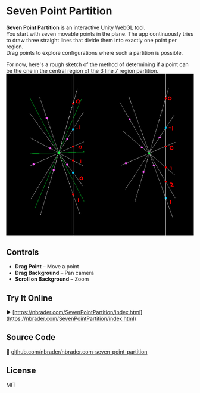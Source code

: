 # Seven Point Partition

**Seven Point Partition** is an interactive Unity WebGL tool.  
You start with seven movable points in the plane. The app continuously tries to draw three straight lines that divide them into exactly one point per region.  
Drag points to explore configurations where such a partition is possible.

For now, here's a rough sketch of the method of determining if a point can be the one in the central region of the 3 line 7 region partition.
![Screenshot](Planning/Planning.png)

## Controls

- **Drag Point** – Move a point
- **Drag Background** – Pan camera
- **Scroll on Background** – Zoom

## Try It Online

▶️ [https://nbrader.com/SevenPointPartition/index.html](https://nbrader.com/SevenPointPartition/index.html)

## Source Code

📁 [github.com/nbrader/nbrader.com-seven-point-partition](https://github.com/nbrader/nbrader.com-seven-point-partition)

## License

MIT
